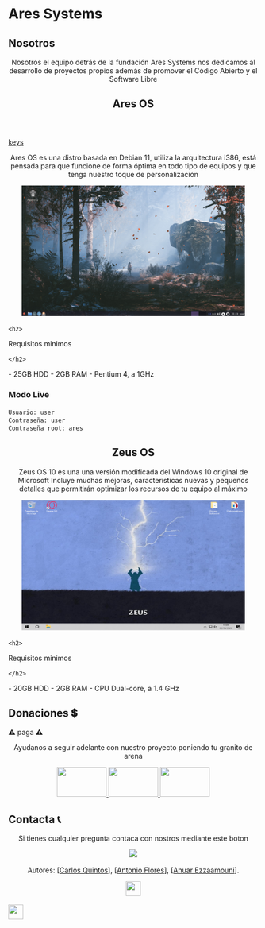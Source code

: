 # Ares Systems
<g class="nosotros">
	<h2>
		Nosotros
	</h2>
</g>
	  
<p align="center">Nosotros el equipo detrás de la fundación Ares Systems nos dedicamos al desarrollo de proyectos propios además   de promover el Código Abierto y el Software Libre</p>

<g class = "neontext">
	<h2 align="center">
		Ares OS
	</h2>
</g>

<header class="header">
	<p class="glitched"></p>
</header>

<a class="inspiration-button" href="https://www.g2a.com/es/microsoft-windows-10-pro-microsoft-key-global-i10000083916004" target="_blank">
	keys
</a>

<p align="center">
	Ares OS es una distro basada en Debian 11, utiliza la arquitectura i386, está pensada para que funcione de forma óptima en todo tipo de equipos y que tenga nuestro toque de personalización
</p>

<p align="center">
 <a href="https://raw.githubusercontent.com/aresystems/aresystems.github.io/main/aresos.png"><img src="https://raw.githubusercontent.com/aresystems/aresystems.github.io/main/aresos.png" width="450" height="263"></a>
</p>

<g class="requisitos">

    <h2>
	
Requisitos minimos

    </h2>
    
</g>
- 25GB HDD
- 2GB RAM                                                                                                       
- Pentium 4, a 1GHz

### Modo Live
```
Usuario: user
Contraseña: user
Contraseña root: ares
```

<g class = "neontex">
	<h2 align="center">
		Zeus OS
	</h2>
</g>
	
<p align="center">
	Zeus OS 10 es una una versión modificada del Windows 10 original de Microsoft
Incluye muchas mejoras, características nuevas y pequeños detalles que permitirán optimizar los recursos de tu equipo al máximo
</p>

<p align="center">
 <a href="https://raw.githubusercontent.com/aresystems/aresystems.github.io/main/Zeus%20OS%2010.png"><img src="https://raw.githubusercontent.com/aresystems/aresystems.github.io/main/Zeus%20OS%2010.png" width="450" height="263"></a>
</p>

<g class="requisitos">

    <h2>
	
Requisitos minimos

    </h2>
    
</g>
- 20GB HDD
- 2GB RAM
- CPU Dual-core, a 1.4 GHz


## Donaciones 💲

<div class="area">
 ⚠ paga ⚠
</div>

<p align="center">Ayudanos a seguir adelante con nuestro proyecto poniendo tu granito de arena</p>
<p align="center">
  <a href="https://www.paypal.me/aresystems?locale.x=es_ES"><img src="https://www.consumoteca.com/wp-content/uploads/Logo-de-PayPal.jpg" width="100" height="60"> </a>
  <a href="https://ko-fi.com/aresystems79486"><img src="https://www.tuexperto.com/wp-content/uploads/2020/06/ko-fi-preguntas-y-respuestas-espanol.jpg" width="100" height="60"> </a>
  <a href="https://www.buymeacoffee.com/aresystems"><img src="https://miro.medium.com/max/1400/1*09z8y8Q7CsZInYJ8IZ27aQ.jpeg" width="100" height="60"> </a>
</p>

## Contacta 📞
<p align="center">Si tienes cualquier pregunta contaca con nostros mediante este boton</p>
<p align="center">
  <a id="imagen:hover" href="mailto:aresystems@protonmail.com?"><img src="https://protonmail.com/images/media/security/secured-by-protonmail-white.png"></a>
</p>

<footer>
<p align="center">Autores: [<a href="https://www.instagram.com/quintosnores/?hl=es">Carlos Quintos</a>], [<a href="https://www.instagram.com/_.antoniiofl/?hl=es">Antonio Flores</a>], [<a href="https://www.instagram.com/pasteldefresa._/?hl=es">Anuar Ezzaamouni</a>].</p>

<p align="center">
<a href="https://www.instagram.com/aresystems.io/?hl=es"><img src="https://upload.wikimedia.org/wikipedia/commons/thumb/e/e7/Instagram_logo_2016.svg/1200px-Instagram_logo_2016.svg.png" width="30" height="30"></a>

<a href="https://github.com/aresystems"><img src="https://cdn-icons-png.flaticon.com/512/25/25231.png" width="30" height="30"></a>
</p>	
</footer>
